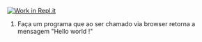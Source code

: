 [![Work in Repl.it](https://classroom.github.com/assets/work-in-replit-14baed9a392b3a25080506f3b7b6d57f295ec2978f6f33ec97e36a161684cbe9.svg)](https://classroom.github.com/online_ide?assignment_repo_id=4197051&assignment_repo_type=AssignmentRepo)
1) Faça um programa que ao ser chamado via browser retorna a mensagem "Hello world !"